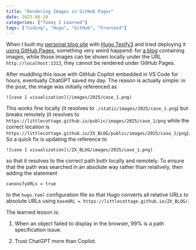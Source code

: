 ```yaml
---
title: "Rendering Images in GitHub Pages"
date: 2025-06-10
categories: ["Today I Learned"]
tags: ["Coding", "Hugo", "GitHub", "Frontend"]
---
```


When I built my [personal blog site](https://littlecottage.github.io/ZX_BLOG/) with [Hugo Texify3](https://themes.gohugo.io/themes/hugo-texify3/) and tried deploying it [using GitHub Pages](https://gohugo.io/host-and-deploy/host-on-github-pages/), something very weird happend: for [a blog](https://littlecottage.github.io/ZX_BLOG/posts/2025-01-26-ce-evaluation/) containing images, while those images can be shown locally under the URL `http://localhost:1313`, they cannot be rendered under GitHub Pages. 

After muddling this issue with GitHub Copilot embedded in VS Code for hours, eventually ChatGPT saved my day. The reason is actually simple: in the post, the image was initially referenced as 

```
![case 1 visualization](/images/2025/case_1.png)
```

This works fine locally (it resolves to `./static/images/2025/case_1.png`) but breaks remotely (it resolves to `https://littlecottage.github.io/public/images/2025/case_1/png` while the correct location is `https://littlecottage.github.io/ZX_BLOG/public/images/2025/case_1/png`).  So a quick fix is updating the reference to 

```
![case 1 visualization](/ZX_BLOG/images/2025/case_1.png)
```

so that it resolves to the correct path both locally and remotely. To ensure that the path was searched in an absolute way rather than relatively, then adding the statement

```
canonifyURLs = true
```

to the `hugo.toml` configuration file so that Hugo converts all relative URLs to absolute URLs using `baseURL = https://littlecottage.github.io/ZX_BLOG/`. 

The learned lesson is:

1. When an object failed to display in the browser, 99% is a path specification issue.

2. Trust ChatGPT more than Copilot. 